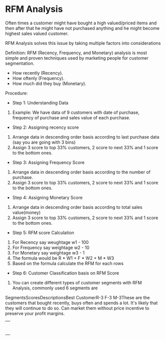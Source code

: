# RFM Analysis

Often times a customer might have bought a high valued/priced items and then after that he might have not purchased anything and he might become highest sales valued customer.

RFM Analysis solves this issue by taking multiple factors into considerations

Definition: RFM (Recency, Frequency, and Monetary) analysis is most simple and proven techniques used by marketing people for customer segmentation.
- How recently (Recency).
- How oftenly (Frequency).
- How much did they buy (Monetary).

Procedure:
- Step 1: Understanding Data

1. Example: We have data of 9 customers with date of purchase, frequency of purchase and sales value of each purchase.

- Step 2: Assigning recency score
1. Arrange data in descending order basis according to last purchase data (say you are going with 3 bins)
2. Assign 3 score to top 33% customers, 2 score to next 33% and 1 score to the bottom ones.

- Step 3: Assigning Frequency Score
1. Arrange data in descending order basis according to the number of purchase.
2. Assign 3 score to top 33% customers, 2 score to next 33% and 1 score to the bottom ones.

- Step 4: Assigning Monetary Score
1. Arrange data in descending order basis according to total sales value(money)
2. Assign 3 score to top 33% customers, 2 score to next 33% and 1 score to the bottom ones.

- Step 5: RFM score Calculation
1. For Recency say weughtage w1 - 100
2. For Frequency say weightage w2 - 10
3. For Monetary say weightage w3 - 1
4. The formula would be R * W1 + F * W2 + M * W3
5. Based on the formula calculate the RFM for each rows

- Step 6: Customer Classification basis on RFM Score
1. You can create different types of customer segments with RFM Analysis, commonly used 6 segments are

<table>

<th>
<tr>Segments</tr>
<tr>Scores</tr>
<tr>Descriptions</tr>
</th>

<td>
<tr>Best Customer</tr>
<tr>R-3 F-3 M-3</tr>
<tr>These are the customers that bought recently, buys often and spends a lot. It's likely that they will continue to do so. Can market them without price incentive to preserve your profit margins.</tr>
</td>

<td>
<tr></tr>
<tr></tr>
<tr></tr>
</td>

<td>
<tr></tr>
<tr></tr>
<tr></tr>
</td>

<td>
<tr></tr>
<tr></tr>
<tr></tr>
</td>

<td>
<tr></tr>
<tr></tr>
<tr></tr>
</td>

<td>
<tr></tr>
<tr></tr>
<tr></tr>
</td>

</table>